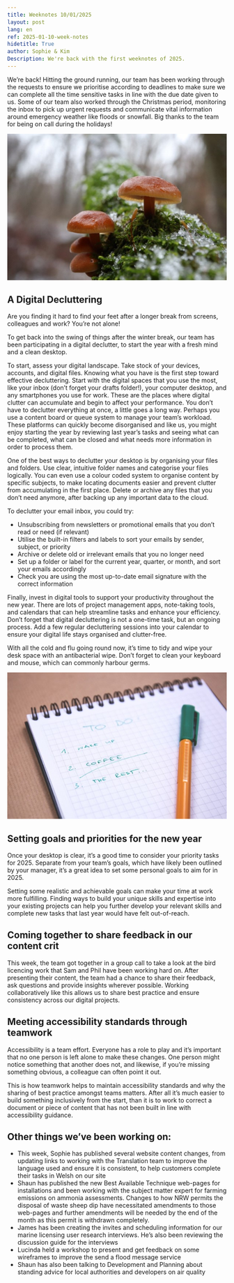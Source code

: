 ```yaml
---
title: Weeknotes 10/01/2025
layout: post
lang: en
ref: 2025-01-10-week-notes
hidetitle: True
author: Sophie & Kim
Description: We're back with the first weeknotes of 2025.
---
```


We’re back! Hitting the ground running, our team has been working through the requests to ensure we prioritise according to deadlines to make sure we can complete all the time sensitive tasks in line with the due date given to us. Some of our team also worked through the Christmas period, monitoring the inbox to pick up urgent requests and communicate vital information around emergency weather like floods or snowfall. Big thanks to the team for being on call during the holidays!

![Mushrooms](https://github.com/nrw-digital/week-notes/blob/265fc827eddba7b9b5966a53d7516238efc7ac21/images/10-01-2025-001.jpg?raw=true)

## A Digital Decluttering

Are you finding it hard to find your feet after a longer break from screens, colleagues and work? You’re not alone!

To get back into the swing of things after the winter break, our team has been participating in a digital declutter, to start the year with a fresh mind and a clean desktop.

To start, assess your digital landscape. Take stock of your devices, accounts, and digital files. Knowing what you have is the first step toward effective decluttering. Start with the digital spaces that you use the most, like your inbox (don’t forget your drafts folder!), your computer desktop, and any smartphones you use for work. These are the places where digital clutter can accumulate and begin to affect your performance. You don’t have to declutter everything at once, a little goes a long way.
Perhaps you use a content board or queue system to manage your team’s workload. These platforms can quickly become disorganised and like us, you might enjoy starting the year by reviewing last year’s tasks and seeing what can be completed, what can be closed and what needs more information in order to process them.

One of the best ways to declutter your desktop is by organising your files and folders. Use clear, intuitive folder names and categorise your files logically. You can even use a colour coded system to organise content by specific subjects, to make locating documents easier and prevent clutter from accumulating in the first place. Delete or archive any files that you don’t need anymore, after backing up any important data to the cloud.

To declutter your email inbox, you could try:

+ Unsubscribing from newsletters or promotional emails that you don’t read or need (if relevant)
+ Utilise the built-in filters and labels to sort your emails by sender, subject, or priority
+ Archive or delete old or irrelevant emails that you no longer need
+ Set up a folder or label for the current year, quarter, or month, and sort your emails accordingly
+ Check you are using the most up-to-date email signature with the correct information

Finally, invest in digital tools to support your productivity throughout the new year. There are lots of project management apps, note-taking tools, and calendars that can help streamline tasks and enhance your efficiency. Don’t forget that digital decluttering is not a one-time task, but an ongoing process. Add a few regular decluttering sessions into your calendar to ensure your digital life stays organised and clutter-free.

With all the cold and flu going round now, it’s time to tidy and wipe your desk space with an antibacterial wipe. Don’t forget to clean your keyboard and mouse, which can commonly harbour germs.

![To-do list](https://github.com/nrw-digital/week-notes/blob/265fc827eddba7b9b5966a53d7516238efc7ac21/images/10-01-2025-002.jpg?raw=true)

## Setting goals and priorities for the new year

Once your desktop is clear, it’s a good time to consider your priority tasks for 2025. Separate from your team’s goals, which have likely been outlined by your manager, it’s a great idea to set some personal goals to aim for in 2025. 

Setting some realistic and achievable goals can make your time at work more fulfilling. Finding ways to build your unique skills and expertise into your existing projects can help you further develop your relevant skills and complete new tasks that last year would have felt out-of-reach.

## Coming together to share feedback in our content crit

This week, the team got together in a group call to take a look at the bird licencing work that Sam and Phil have been working hard on. After presenting their content, the team had a chance to share their feedback, ask questions and provide insights wherever possible. Working collaboratively like this allows us to share best practice and ensure consistency across our digital projects.

## Meeting accessibility standards through teamwork

Accessibility is a team effort. Everyone has a role to play and it’s important that no one person is left alone to make these changes. One person might notice something that another does not, and likewise, if you’re missing something obvious, a colleague can often point it out.

This is how teamwork helps to maintain accessibility standards and why the sharing of best practice amongst teams matters. After all it’s much easier to build something inclusively from the start, than it is to work to correct a document or piece of content that has not been built in line with accessibility guidance.

## Other things we’ve been working on:

+ This week, Sophie has published several website content changes, from updating links to working with the Translation team to improve the language used and ensure it is consistent, to help customers complete their tasks in Welsh on our site
+ Shaun has published the new Best Available Technique web-pages for installations and been working with the subject matter expert for farming emissions on ammonia assessments. Changes to how NRW permits the disposal of waste sheep dip have necessitated amendments to those web-pages and further amendments will be needed by the end of the month as this permit is withdrawn completely.
+ James has been creating the invites and scheduling information for our marine licensing user research interviews. He’s also been reviewing the discussion guide for the interviews
+ Lucinda held a workshop to present and get feedback on some wireframes to improve the send a flood message service
+ Shaun has also been talking to Development and Planning about standing advice for local authorities and developers on air quality
